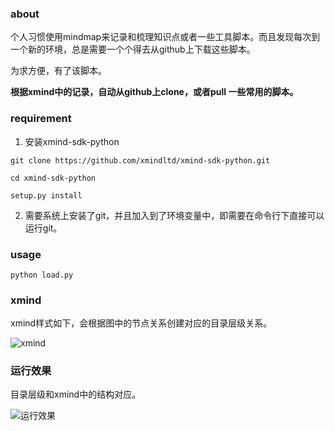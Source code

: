### about

个人习惯使用mindmap来记录和梳理知识点或者一些工具脚本。而且发现每次到一个新的环境，总是需要一个个得去从github上下载这些脚本。

为求方便，有了该脚本。

**根据xmind中的记录，自动从github上clone，或者pull 一些常用的脚本。**



### requirement

1. 安装xmind-sdk-python

`git clone https://github.com/xmindltd/xmind-sdk-python.git`

`cd xmind-sdk-python`

`setup.py install`

2. 需要系统上安装了git，并且加入到了环境变量中，即需要在命令行下直接可以运行git。



### usage

`python load.py`

### xmind

xmind样式如下，会根据图中的节点关系创建对应的目录层级关系。

![xmind](E:\github\LoadFromXmind\pic\xmind.png)



### 运行效果

目录层级和xmind中的结构对应。

![运行效果](E:\github\LoadFromXmind\pic\运行效果.png)